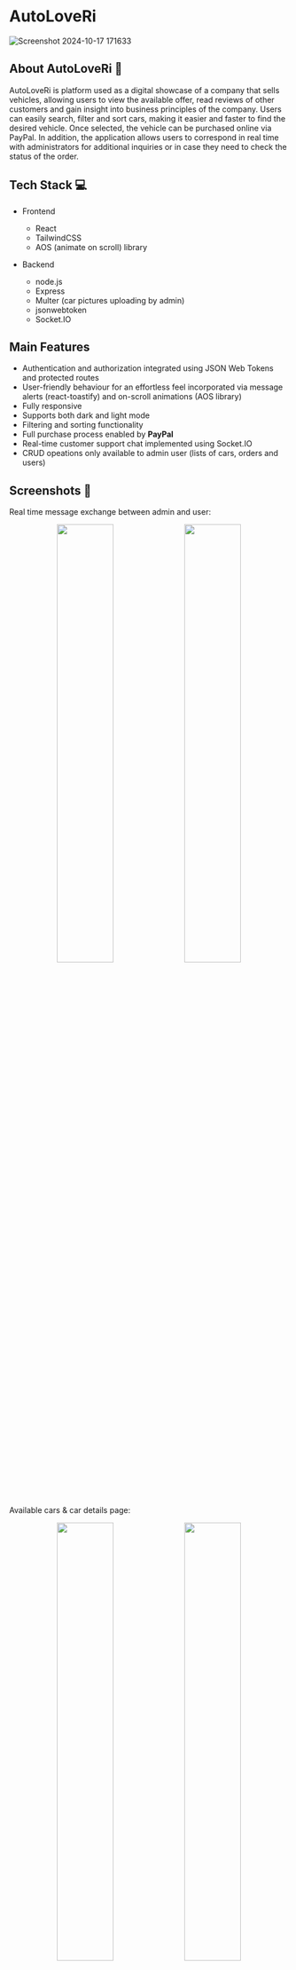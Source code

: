 # AutoLoveRi
![Screenshot 2024-10-17 171633](https://github.com/user-attachments/assets/fe2b3af2-6457-45de-ae74-3999d668896e)

## About AutoLoveRi 🚗 
AutoLoveRi is  platform used as a digital showcase of a company that sells vehicles, allowing users to view the available offer, read reviews of other customers and gain insight into business principles of the company. 
Users can easily search, filter and sort cars, making it easier and faster to find the desired vehicle. Once selected, the vehicle can be purchased online via PayPal. In addition, the application allows users to correspond in real time with administrators for additional inquiries or in case they need to check the status of the order. 

## Tech Stack 💻
- Frontend
  - React
  - TailwindCSS
  - AOS (animate on scroll) library

- Backend
  - node.js
  - Express
  - Multer (car pictures uploading by admin)
  - jsonwebtoken
  - Socket.IO 

## Main Features
- Authentication and authorization integrated using JSON Web Tokens and protected routes
- User-friendly behaviour for an effortless feel incorporated via message alerts (react-toastify) and on-scroll animations (AOS library)
- Fully responsive
- Supports both dark and light mode
- Filtering and sorting functionality
- Full purchase process enabled by **PayPal**
- Real-time customer support chat implemented using Socket.IO
- CRUD opeations only available to admin user (lists of cars, orders and users)

## Screenshots 📸
Real time message exchange between admin and user:
<p align="center">
  <img src="https://github.com/user-attachments/assets/9f94c5e9-9574-40d1-b763-a60fc233e647" width="45%" />
  <img src="https://github.com/user-attachments/assets/6daf1812-cad3-4c38-986b-20a4da1d3fce" width="45%" />
</p>

Available cars & car details page:
<p align="center">
  <img src="https://github.com/user-attachments/assets/bfd2450b-d55d-48f7-8387-beb4bf6cd8d8" width="45%" />
  <img src="https://github.com/user-attachments/assets/a1f33bc9-d12e-4886-8ffd-099180bea51c" width="45%" />
</p>

Wish List (cart) screen (dark mode) & ordering screen (light mode)
<p align="center">
  <img src="https://github.com/user-attachments/assets/0132366a-05a4-4599-bc11-b81ecad2d95e" width="45%" />
  <img src="https://github.com/user-attachments/assets/33e593f1-21a9-4505-b270-27bcdc6c43c0" width="45%" height="300px" />
</p>





